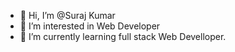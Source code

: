 - 👋 Hi, I’m @Suraj Kumar
- 👀 I’m interested in Web Developer
- 🌱 I’m currently learning full stack Web Develloper.

<!---
Suraj0950/Suraj0950 is a ✨ special ✨ repository because its `README.md` (this file) appears on your GitHub profile.
You can click the Preview link to take a look at your changes.
--->
